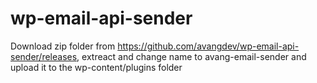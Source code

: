 # wp-email-api-sender

Download zip folder from https://github.com/avangdev/wp-email-api-sender/releases, extreact and change name to avang-email-sender and upload it to the wp-content/plugins folder 
